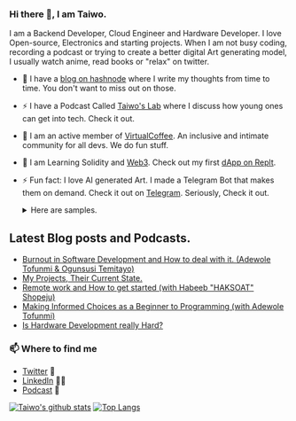 ### Hi there 👋, I am Taiwo.
I am a Backend Developer, Cloud Engineer and Hardware Developer. I love Open-source, Electronics and starting projects. When I am not busy coding, recording a podcast or trying to create a better digital Art generating model, I usually watch anime, read books or "relax" on twitter.


- 🔭 I have a [blog on hashnode](https://taiwodevlab.hashnode.dev/) where I write my thoughts from time to time. You don't want to miss out on those.

- ⚡ I have a Podcast Called [Taiwo's Lab](https://podcasts.google.com/feed/aHR0cHM6Ly9hbmNob3IuZm0vcy8yYjRkNDkzNC9wb2RjYXN0L3Jzcw==) where I discuss how young ones can get into tech. Check it out.

- 🔭 I am an active member of [VirtualCoffee](https://virtualcoffee.io/). An inclusive and intimate community for all devs. We do fun stuff.
 
- 🌱 I am Learning Solidity and [Web3](https://www.freecodecamp.org/news/what-is-web3/). Check out my first [dApp on Replt](https://taiwowave.teezzan.repl.co/).
  
- ⚡ Fun fact: I love AI generated Art. I made a Telegram Bot that makes them on demand. Check it out on [Telegram](https://t.me/AiPaint_bot). Seriously, Check it out.
  <details>
  <summary>Here are samples.</summary>

    ![Image 1](./images/p1.jpeg)
    ![Image 2](./images/p2.jpeg)
    ![Image 3](./images/p3.jpeg)
    
  </details>
## Latest Blog posts and Podcasts.
<!-- BLOG-POST-LIST:START -->
- [Burnout in Software Development and How to deal with it. (Adewole Tofunmi & Ogunsusi Temitayo)](https://anchor.fm/taiwoslab/episodes/Burnout-in-Software-Development-and-How-to-deal-with-it--Adewole-Tofunmi--Ogunsusi-Temitayo-evog32)
- [My Projects, Their Current State.](https://anchor.fm/taiwoslab/episodes/My-Projects--Their-Current-State-em94oi)
- [Remote work and How to get started (with Habeeb "HAKSOAT" Shopeju)](https://anchor.fm/taiwoslab/episodes/Remote-work-and-How-to-get-started-with-Habeeb-HAKSOAT-Shopeju-el1omr)
- [Making Informed Choices as a Beginner to Programming (with Adewole Tofunmi)](https://anchor.fm/taiwoslab/episodes/Making-Informed-Choices-as-a-Beginner-to-Programming-with-Adewole-Tofunmi-ek9352)
- [Is Hardware Development really Hard?](https://anchor.fm/taiwoslab/episodes/Is-Hardware-Development-really-Hard-ej718s)
<!-- BLOG-POST-LIST:END -->

### 📫 Where to find me
- [Twitter](https://twitter.com/TaiwoHY) 🐤
- [LinkedIn](https://www.linkedin.com/in/yusuf-hassan/) 👨💼
- [Podcast](https://podcasts.google.com/feed/aHR0cHM6Ly9hbmNob3IuZm0vcy8yYjRkNDkzNC9wb2RjYXN0L3Jzcw==) 💌

[![Taiwo's github stats](https://github-readme-stats.vercel.app/api?username=teezzan&theme=radical)](https://github.com/anuraghazra/github-readme-stats)
[![Top Langs](https://github-readme-stats.vercel.app/api/top-langs/?username=anuraghazra&layout=compact&theme=radical)](https://github.com/anuraghazra/github-readme-stats)




